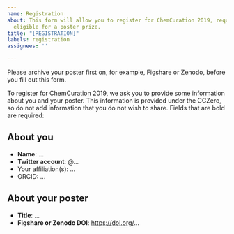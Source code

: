 ```yaml
---
name: Registration
about: This form will allow you to register for ChemCuration 2019, required to be
  eligible for a poster prize.
title: "[REGISTRATION]"
labels: registration
assignees: ''

---
```


Please archive your poster first on, for example, Figshare or Zenodo, before you fill out this form.

To register for ChemCuration 2019, we ask you to provide some information about you and your poster. This information is provided under the CCZero, so do not add information that you do not wish to share. Fields that are bold are required:

## About you
* **Name**: ... 
* **Twitter account**: @...
* Your affiliation(s): ... 
* ORCID: ...

## About your poster
* **Title**: ...
* **Figshare or Zenodo DOI**: https://doi.org/...
